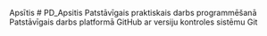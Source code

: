 Apsītis # PD_Apsitis
Patstāvīgais praktiskais darbs programmēšanā
Patstāvīgais darbs platformā GitHub ar versiju kontroles sistēmu Git
